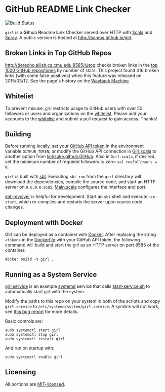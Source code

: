 # GitHub README Link Checker
[![Build Status](https://travis-ci.org/bamos/girl.svg?branch=master)](https://travis-ci.org/bamos/girl)

<!-- ![](https://raw.githubusercontent.com/bamos/girl/master/screenshot.png) -->

`girl` is a <b>Gi</b>thub <b>R</b>eadme <b>L</b>ink Checker
served over HTTP with [Scala](http://scala-lang.org/)
and [Spray](http://spray.io/).
A public version is hosted at <http://bamos.github.io/girl>.

## Broken Links in Top GitHub Repos
<http://derecho.elijah.cs.cmu.edu:8585/@top> checks broken links in
the [top 1000 GitHub repositories](https://github.com/search?q=stars%3A%3E1)
by number of stars.
This project found 416 broken links (with some false positives) when this
feature was released on 2015/03/12.
See the page's history on the
[Wayback Machine](https://web.archive.org/web/20150313120353/http://derecho.elijah.cs.cmu.edu:8585/@top).

<!-- ![](https://raw.githubusercontent.com/bamos/girl/master/top-screenshot-2015-03-12.png) -->

## Whitelist
To prevent misuse, girl restricts usage to
GitHub users with
over 50 followers or users and organizations on the
[whitelist](https://github.com/bamos/girl/blob/master/src/main/scala/Whitelist.scala).
Please add your accounts to the
[whitelist](https://github.com/bamos/girl/blob/master/src/main/scala/Whitelist.scala)
and submit a pull request to gain access. Thanks!

## Building

Before running locally,
set your [GitHub API token](https://github.com/blog/1509-personal-api-tokens)
in the environment variable `GITHUB_TOKEN`,
or modify the GitHub API connection in
[Girl.scala](https://github.com/bamos/girl/blob/master/src/main/scala/Girl.scala)
to another option from
[kohsuke.github.GitHub](http://github-api.kohsuke.org/apidocs/org/kohsuke/github/GitHub.html).
Also in `Girl.scala`, if desired, set the minimum number of
required followers to zero: `val reqFollowers = 0`.


`girl` is built with [sbt][sbt].
Executing `sbt run` from the `girl` directory will download
the dependencies, compile the source code, and start
an HTTP server on `0.0.0.0:8585`.
[Main.scala](https://github.com/bamos/girl/blob/master/src/main/scala/Main.scala)
configures the interface and port.

[sbt-revolver][sbt-revolver] is helpful for development.
Start an `sbt` shell and execute `~re-start`,
which re-compiles and restarts the server upon source code changes.

[sbt]: http://www.scala-sbt.org/
[sbt-revolver]: https://github.com/spray/sbt-revolver

## Deployment with Docker

Girl can be deployed as a container with [Docker](https://www.docker.com/).
After replacing the string `<token>` in the
[Dockerfile](https://github.com/bamos/girl/blob/master/Dockerfile)
with your GitHub API token, the following command
will build and start the girl as an HTTP server on port 8585
of the container.

```
docker build -t girl .
```

## Running as a System Service
[girl.service](https://github.com/bamos/girl/blob/master/girl.service)
is an example [systemd](http://www.freedesktop.org/wiki/Software/systemd/)
service that calls
[start-service.sh](https://github.com/bamos/girl/blob/master/start-service.sh)
to automatically start girl with the system.

Modify the paths to this repo on your system in both of the scripts
and copy `girl.service` to `/etc/systemd/system/girl.service`.
A symlink will not work, see
[this bug report](https://bugzilla.redhat.com/show_bug.cgi?id=955379)
for more details.

Basic controls are:

```
sudo systemctl start girl
sudo systemctl stop girl
sudo systemctl restart girl
```

And run on startup with:

```
sudo systemctl enable girl
```

## Licensing
All portions are [MIT-licensed](https://github.com/bamos/girl/blob/master/LICENSE.mit).
